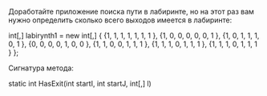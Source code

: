Доработайте приложение поиска пути в лабиринте, но на этот раз вам нужно определить сколько всего выходов имеется в лабиринте:

int[,] labirynth1 = new int[,]
{
{1, 1, 1, 1, 1, 1, 1 },
{1, 0, 0, 0, 0, 0, 1 },
{1, 0, 1, 1, 1, 0, 1 },
{0, 0, 0, 0, 1, 0, 0 },
{1, 1, 0, 0, 1, 1, 1 },
{1, 1, 1, 0, 1, 1, 1 },
{1, 1, 1, 0, 1, 1, 1 }
};

Сигнатура метода:

static int HasExit(int startI, int startJ, int[,] l)
